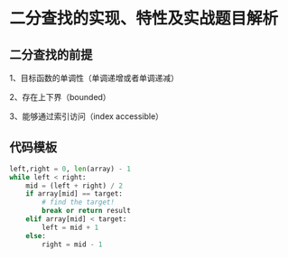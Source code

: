 # 二分查找的实现、特性及实战题目解析

## 二分查找的前提

1、目标函数的单调性（单调递增或者单调递减）

2、存在上下界（bounded）

3、能够通过索引访问（index accessible）



## 代码模板

~~~python
left,right = 0, len(array) - 1
while left < right:
    mid = (left + right) / 2
    if array[mid] == target:
        # find the target!
        break or return result
    elif array[mid] < target:
        left = mid + 1
    else:
        right = mid - 1
~~~

